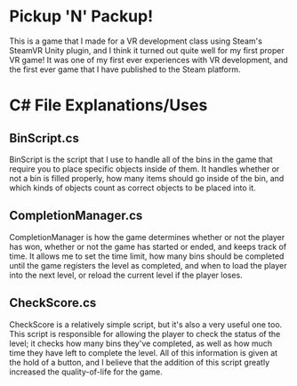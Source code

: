 # Pickup 'N' Packup!
This is a game that I made for a VR development class using Steam's SteamVR Unity plugin, and I think it turned out quite well for my first proper VR game! It was one of my first ever experiences with VR development, and the first ever game that I have published to the Steam platform.

# C# File Explanations/Uses
## BinScript.cs
BinScript is the script that I use to handle all of the bins in the game that require you to place specific objects inside of them. It handles whether or not a bin is filled properly, how many items should go inside of the bin, and which kinds of objects count as correct objects to be placed into it.
## CompletionManager.cs
CompletionManager is how the game determines whether or not the player has won, whether or not the game has started or ended, and keeps track of time. It allows me to set the time limit, how many bins should be completed until the game registers the level as completed, and when to load the player into the next level, or reload the current level if the player loses.
## CheckScore.cs
CheckScore is a relatively simple script, but it's also a very useful one too. This script is responsible for allowing the player to check the status of the level; it checks how many bins they've completed, as well as how much time they have left to complete the level. All of this information is given at the hold of a button, and I believe that the addition of this script greatly increased the quality-of-life for the game.
